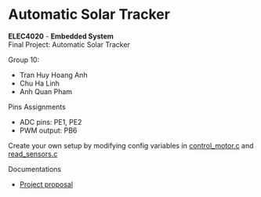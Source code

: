 # Automatic Solar Tracker 

**ELEC4020** - **Embedded System** <br>
Final Project: Automatic Solar Tracker

Group 10:
- Tran Huy Hoang Anh 
- Chu Ha Linh
- Anh Quan Pham  

Pins Assignments
- ADC pins: PE1, PE2
- PWM output: PB6

Create your own setup by modifying config variables in [control_motor.c](control_motor.c) and [read_sensors.c](read_sensors.c)

Documentations
- [Project proposal](docs/Embedded_Project_Proposal.pdf)

